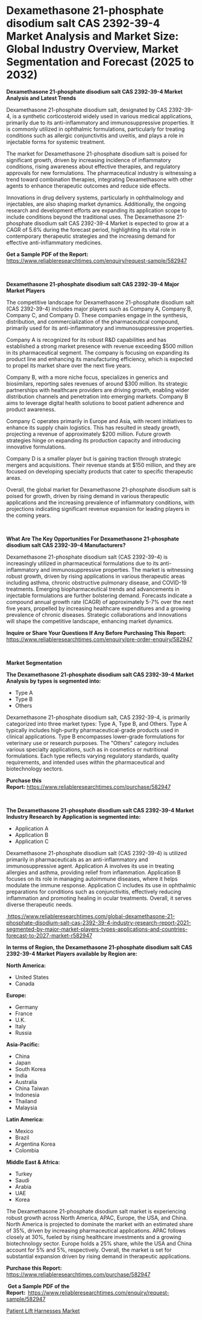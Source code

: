 <p><h1>Dexamethasone 21-phosphate disodium salt CAS 2392-39-4 Market Analysis and Market Size: Global Industry Overview, Market Segmentation and Forecast (2025 to 2032)</h1></p><p><strong>Dexamethasone 21-phosphate disodium salt CAS 2392-39-4 Market Analysis and Latest Trends</strong></p>
<p><p>Dexamethasone 21-phosphate disodium salt, designated by CAS 2392-39-4, is a synthetic corticosteroid widely used in various medical applications, primarily due to its anti-inflammatory and immunosuppressive properties. It is commonly utilized in ophthalmic formulations, particularly for treating conditions such as allergic conjunctivitis and uveitis, and plays a role in injectable forms for systemic treatment.</p><p>The market for Dexamethasone 21-phosphate disodium salt is poised for significant growth, driven by increasing incidence of inflammatory conditions, rising awareness about effective therapies, and regulatory approvals for new formulations. The pharmaceutical industry is witnessing a trend toward combination therapies, integrating Dexamethasone with other agents to enhance therapeutic outcomes and reduce side effects.</p><p>Innovations in drug delivery systems, particularly in ophthalmology and injectables, are also shaping market dynamics. Additionally, the ongoing research and development efforts are expanding its application scope to include conditions beyond the traditional uses. The Dexamethasone 21-phosphate disodium salt CAS 2392-39-4 Market is expected to grow at a CAGR of 5.6% during the forecast period, highlighting its vital role in contemporary therapeutic strategies and the increasing demand for effective anti-inflammatory medicines.</p></p>
<p><strong>Get a Sample PDF of the Report:&nbsp;</strong> <a href="https://www.reliableresearchtimes.com/enquiry/request-sample/582947?utm_campaign=2222&utm_medium=2&utm_source=Github&utm_content=ia&utm_term=23032025&utm_id=dexamethasone-21-phosphate-disodium-salt-cas-2392-39-4">https://www.reliableresearchtimes.com/enquiry/request-sample/582947</a></p>
<p>&nbsp;</p>
<p><strong>Dexamethasone 21-phosphate disodium salt CAS 2392-39-4 Major Market Players</strong></p>
<p><p>The competitive landscape for Dexamethasone 21-phosphate disodium salt (CAS 2392-39-4) includes major players such as Company A, Company B, Company C, and Company D. These companies engage in the synthesis, distribution, and commercialization of the pharmaceutical compound, primarily used for its anti-inflammatory and immunosuppressive properties.</p><p>Company A is recognized for its robust R&D capabilities and has established a strong market presence with revenue exceeding $500 million in its pharmaceutical segment. The company is focusing on expanding its product line and enhancing its manufacturing efficiency, which is expected to propel its market share over the next five years.</p><p>Company B, with a more niche focus, specializes in generics and biosimilars, reporting sales revenues of around $300 million. Its strategic partnerships with healthcare providers are driving growth, enabling wider distribution channels and penetration into emerging markets. Company B aims to leverage digital health solutions to boost patient adherence and product awareness.</p><p>Company C operates primarily in Europe and Asia, with recent initiatives to enhance its supply chain logistics. This has resulted in steady growth, projecting a revenue of approximately $200 million. Future growth strategies hinge on expanding its production capacity and introducing innovative formulations.</p><p>Company D is a smaller player but is gaining traction through strategic mergers and acquisitions. Their revenue stands at $150 million, and they are focused on developing specialty products that cater to specific therapeutic areas.</p><p>Overall, the global market for Dexamethasone 21-phosphate disodium salt is poised for growth, driven by rising demand in various therapeutic applications and the increasing prevalence of inflammatory conditions, with projections indicating significant revenue expansion for leading players in the coming years.</p></p>
<p>&nbsp;</p>
<p><strong>What Are The Key Opportunities For Dexamethasone 21-phosphate disodium salt CAS 2392-39-4 Manufacturers?</strong></p>
<p><p>Dexamethasone 21-phosphate disodium salt (CAS 2392-39-4) is increasingly utilized in pharmaceutical formulations due to its anti-inflammatory and immunosuppressive properties. The market is witnessing robust growth, driven by rising applications in various therapeutic areas including asthma, chronic obstructive pulmonary disease, and COVID-19 treatments. Emerging biopharmaceutical trends and advancements in injectable formulations are further bolstering demand. Forecasts indicate a compound annual growth rate (CAGR) of approximately 5-7% over the next five years, propelled by increasing healthcare expenditures and a growing prevalence of chronic diseases. Strategic collaborations and innovations will shape the competitive landscape, enhancing market dynamics.</p></p>
<p><strong>Inquire or Share Your Questions If Any Before Purchasing This Report:</strong> <a href="https://www.reliableresearchtimes.com/enquiry/pre-order-enquiry/582947?utm_campaign=2222&utm_medium=2&utm_source=Github&utm_content=ia&utm_term=23032025&utm_id=dexamethasone-21-phosphate-disodium-salt-cas-2392-39-4">https://www.reliableresearchtimes.com/enquiry/pre-order-enquiry/582947</a></p>
<p>&nbsp;</p>
<p><strong>Market Segmentation</strong></p>
<p><strong>The Dexamethasone 21-phosphate disodium salt CAS 2392-39-4 Market Analysis by types is segmented into:</strong></p>
<p><ul><li>Type A</li><li>Type B</li><li>Others</li></ul></p>
<p><p>Dexamethasone 21-phosphate disodium salt, CAS 2392-39-4, is primarily categorized into three market types: Type A, Type B, and Others. Type A typically includes high-purity pharmaceutical-grade products used in clinical applications. Type B encompasses lower-grade formulations for veterinary use or research purposes. The "Others" category includes various specialty applications, such as in cosmetics or nutritional formulations. Each type reflects varying regulatory standards, quality requirements, and intended uses within the pharmaceutical and biotechnology sectors.</p></p>
<p><strong>Purchase this Report:&nbsp;</strong><a href="https://www.reliableresearchtimes.com/purchase/582947?utm_campaign=2222&utm_medium=2&utm_source=Github&utm_content=ia&utm_term=23032025&utm_id=dexamethasone-21-phosphate-disodium-salt-cas-2392-39-4">https://www.reliableresearchtimes.com/purchase/582947</a></p>
<p>&nbsp;</p>
<p><strong>The Dexamethasone 21-phosphate disodium salt CAS 2392-39-4 Market Industry Research by Application is segmented into:</strong></p>
<p><ul><li>Application A</li><li>Application B</li><li>Application C</li></ul></p>
<p><p>Dexamethasone 21-phosphate disodium salt (CAS 2392-39-4) is utilized primarily in pharmaceuticals as an anti-inflammatory and immunosuppressive agent. Application A involves its use in treating allergies and asthma, providing relief from inflammation. Application B focuses on its role in managing autoimmune diseases, where it helps modulate the immune response. Application C includes its use in ophthalmic preparations for conditions such as conjunctivitis, effectively reducing inflammation and promoting healing in ocular treatments. Overall, it serves diverse therapeutic needs.</p></p>
<p><a href="https://www.reliableresearchtimes.com/global-dexamethasone-21-phosphate-disodium-salt-cas-2392-39-4-industry-research-report-2021-segmented-by-major-market-players-types-applications-and-countries-forecast-to-2027-market-r582947?utm_campaign=2222&utm_medium=2&utm_source=Github&utm_content=ia&utm_term=23032025&utm_id=dexamethasone-21-phosphate-disodium-salt-cas-2392-39-4">&nbsp;https://www.reliableresearchtimes.com/global-dexamethasone-21-phosphate-disodium-salt-cas-2392-39-4-industry-research-report-2021-segmented-by-major-market-players-types-applications-and-countries-forecast-to-2027-market-r582947</a></p>
<p><strong>In terms of Region, the Dexamethasone 21-phosphate disodium salt CAS 2392-39-4 Market Players available by Region are:</strong></p>
<p>
    <p> <strong> North America: </strong>
        <ul>
            <li>United States</li>
            <li>Canada</li>
        </ul>
        </p> 
    <p> <strong> Europe: </strong>
        <ul>
            <li>Germany</li>
            <li>France</li>
            <li>U.K.</li>
            <li>Italy</li>
            <li>Russia</li>
        </ul>
        </p> 
    <p> <strong> Asia-Pacific: </strong>
        <ul>
            <li>China</li>
            <li>Japan</li>
            <li>South Korea</li>
            <li>India</li>
            <li>Australia</li>
            <li>China Taiwan</li>
            <li>Indonesia</li>
            <li>Thailand</li>
            <li>Malaysia</li>
        </ul>
        </p> 
    <p> <strong> Latin America: </strong>
        <ul>
            <li>Mexico</li>
            <li>Brazil</li>
            <li>Argentina Korea</li>
            <li>Colombia</li>
        </ul>
        </p> 
    <p> <strong> Middle East & Africa: </strong>
        <ul>
            <li>Turkey</li>
            <li>Saudi</li>
            <li>Arabia</li>
            <li>UAE</li>
            <li>Korea</li>
        </ul>
    </p>
    </p>
<p><p>The Dexamethasone 21-phosphate disodium salt market is experiencing robust growth across North America, APAC, Europe, the USA, and China. North America is projected to dominate the market with an estimated share of 35%, driven by increasing pharmaceutical applications. APAC follows closely at 30%, fueled by rising healthcare investments and a growing biotechnology sector. Europe holds a 25% share, while the USA and China account for 5% and 5%, respectively. Overall, the market is set for substantial expansion driven by rising demand in therapeutic applications.</p></p>
<p><strong>Purchase this Report: </strong><a href="https://www.reliableresearchtimes.com/purchase/582947?utm_campaign=2222&utm_medium=2&utm_source=Github&utm_content=ia&utm_term=23032025&utm_id=dexamethasone-21-phosphate-disodium-salt-cas-2392-39-4">https://www.reliableresearchtimes.com/purchase/582947</a></p>
<p>&nbsp;<strong>Get a Sample PDF of the Report:&nbsp;&nbsp;</strong><a href="https://www.reliableresearchtimes.com/enquiry/request-sample/582947?utm_campaign=2222&utm_medium=2&utm_source=Github&utm_content=ia&utm_term=23032025&utm_id=dexamethasone-21-phosphate-disodium-salt-cas-2392-39-4">https://www.reliableresearchtimes.com/enquiry/request-sample/582947</a></p>
<p><strong></strong></p>
<p><p><a href="https://github.com/LilianFaulkner65/Market-Research-Report-List-2/blob/main/patient-lift-harnesses-market.md?utm_campaign=2222&utm_medium=2&utm_source=Github&utm_content=ia&utm_term=23032025&utm_id=dexamethasone-21-phosphate-disodium-salt-cas-2392-39-4">Patient Lift Harnesses Market</a></p></p>